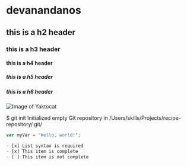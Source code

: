 # devanandanos
## this is a h2 header 
### this is a h3 header
#### this is a h4 header
##### this is a h5 header
##### this is a h6 header

![Image of Yaktocat](https://octodex.github.com/images/yaktocat.png)

$ git init
Initialized empty Git repository in /Users/skills/Projects/recipe-repository/.git/

``` javascript
var myVar = "Hello, world!";

- [x] List syntax is required
- [x] This item is complete
- [ ] This item is not complete

